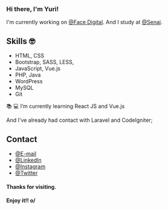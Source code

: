 ### Hi there, I'm Yuri!

I'm currently working on [@Face Digital](https://facedigital.com.br/). And I study at [@Senai](https://sc.senai.br/).

## Skills 🤓
- HTML, CSS
- Bootstrap, SASS, LESS, 
- JavaScript, Vue.js
- PHP, Java
- WordPress
- MySQL
- Git

📚 💻 I’m currently learning React JS and Vue.js

And I've already had contact with Laravel and CodeIgniter;

## Contact

- [@E-mail](yuri_andrei@hotmail.com)
- [@LinkedIn](https://www.linkedin.com/in/yuri-andrei-da-silva-041557127/)
- [@Instagram](https://www.instagram.com/yuriandreiod/)
- [@Twitter](https://twitter.com/YuriAndrei1)

#### Thanks for visiting.

#### Enjoy it!! o/

